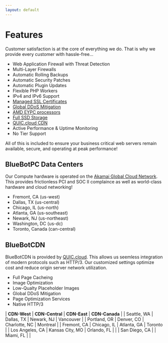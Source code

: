 ```yaml
---
layout: default
---
```

# Features

Customer satisfaction is at the core of everything we do. That is why we provide every customer with hassle-free...

- Web Application Firewall with Threat Detection
- Multi-Layer Firewalls
- Automatic Rolling Backups
- Automatic Security Patches
- Automatic Plugin Updates
- Flexible PHP Workers
- IPv4 and IPv6 Support
- [Managed SSL Certificates](https://www.letsencrypt.org/)
- [Global DDoS Mitigation](https://www.linode.com/products/ddos/)
- [AMD EYPC processors](https://www.amd.com/en/processors/epyc-7003-series)
- [Full SSD Storage](https://www.linode.com/blog/linode/linode-cloud-ssds-double-ram-much-more/)
- [QUIC.cloud CDN](https://www.quic.cloud/quic-cloud-services-and-features/quic-cloud-cdn-service/)
- Active Performance & Uptime Monitoring
- No Tier Support

All of this is included to ensure your business critical web servers remain available, secure, and operating at peak performance!

## BlueBotPC Data Centers

Our Compute hardware is operated on the [Akamai Global Cloud Network](https://www.linode.com/global-infrastructure/). This provides frictionless PCI and SOC II complaince as well as world-class hardware and cloud networking!

- Fremont, CA (us-west)
- Dallas, TX (us-central)
- Chicago, IL (us-north)
- Atlanta, GA (us-southeast)
- Newark, NJ (us-northeast)
- Washington, DC (us-dc)
- Toronto, Canada (can-central)

## BlueBotCDN

BlueBotCDN is provided by [QUIC.cloud](https://www.quic.cloud/cdn-network/). This allows us seemless integration of modern protocols such as HTTP/3. Our customized settings optimize cost and reduce origin server network utilization.

- Full Page Cacheing
- Image Optimization
- Low-Qualty Placeholder Images
- Global DDoS Mitigation
- Page Optimization Services
- Native HTTP/3

| **CDN-West**    | **CDN-Central** | **CDN-East**  | **CDN-Canada** |
| Seattle, WA     | Dallas, TX      | Newark, NJ    | Vancouver      |
| Portland, OR    | Denver, CO      | Charlotte, NC | Montreal       |
| Fremont, CA     | Chicago, IL     | Atlanta, GA   | Toronto        |
| Los Angeles, CA | Kansas City, MO | Orlando, FL   |                |
| San Diego, CA   |                 | Miami, FL     |                |
